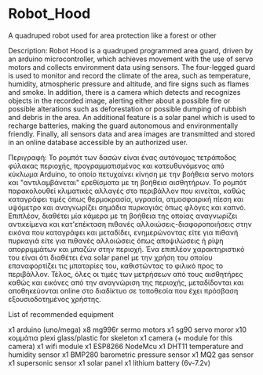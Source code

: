 # Robot_Hood
A quadruped robot used for area protection like a forest or other

Description: Robot Hood is a quadruped programmed area guard, driven by an arduino microcontroller, which achieves movement with the use of servo motors and collects environment data using sensors. The four-legged guard is used to monitor and record the climate of the area, such as temperature, humidity, atmospheric pressure and altitude, and fire signs such as flames and smoke. In addition, there is a camera which detects and recognizes objects in the recorded image, alerting either about a possible fire or possible alterations such as deforestation or possible dumping of rubbish and debris in the area. 
An additional feature is a solar panel which is used to recharge batteries, making the guard autonomous and environmentally friendly. Finally, all sensors data and area images are transmitted and stored in an online database accessible by an authorized user.

Περιγραφή: Το ρομπότ των δασών είναι ένας αυτόνομος τετράποδος φύλακας περιοχής, προγραμματισμένος και κατευθυνόμενος από κύκλωμα Arduino, το οποίο πετυχαίνει κίνηση με την βοήθεια servo motors και "αντιλαμβάνεται" ερεθίσματα με τη βοήθεια αισθητήρων. Το ρομπότ παρακολουθεί κλιματικές αλλαγές στο περιβάλλον που κινείται, καθώς καταγράφει τιμές όπως θερμοκρασία, υγρασία, ατμοσφαιρική πίεση και υψόμετρο και αναγνωρίζει σημάδια πυρκαγιάς όπως φλόγες και καπνό. Επιπλέον, διαθέτει μία κάμερα με τη βοήθεια της οποίας αναγνωρίζει αντικείμενα και κατ'επέκταση πιθανές αλλοιώσεις-διαφοροποιήσεις στην εικόνα που καταγράφει και μεταδίδει, ενημερώνοντας είτε για πιθανή πυρκαγιά είτε για πιθανές αλλοιώσεις όπως αποψιλώσεις ή ρίψη απορριμμάτων και μπαζών στην περιοχή. Ένα επιπλέον χαρακτηριστικό του είναι ότι διαθέτει ένα solar panel με την χρήση του οποίου επαναφορτίζει τις μπαταρίες του, καθιστώντας το φιλικό προς το περιβάλλον. Τέλος, όλες οι τιμές των μετρήσεων από τους αισθητήρες καθώς και εικόνες από την αναγνώριση της περιοχής, μεταδίδονται και αποθηκεύονται online στο διαδίκτυο σε τοποθεσία που έχει πρόσβαση εξουσιοδοτημένος χρήστης.

List of recommended equipment

x1 arduino (uno/mega)
x8 mg996r sermo motors 
x1 sg90 servo moror 
x10 κομμάτια plexi glass/plastic for skeleton 
x1 camera (+ module for this camera) 
x1 wifi module 
x1 ESP8266 NodeMcu 
x1 DHT11 temperature and humidity sensor
x1 BMP280 barometric pressure sensor
x1 MQ2 gas sensor
x1 supersonic sensor
x1 solar panel 
x1 lithium battery (6v-7.2v)
